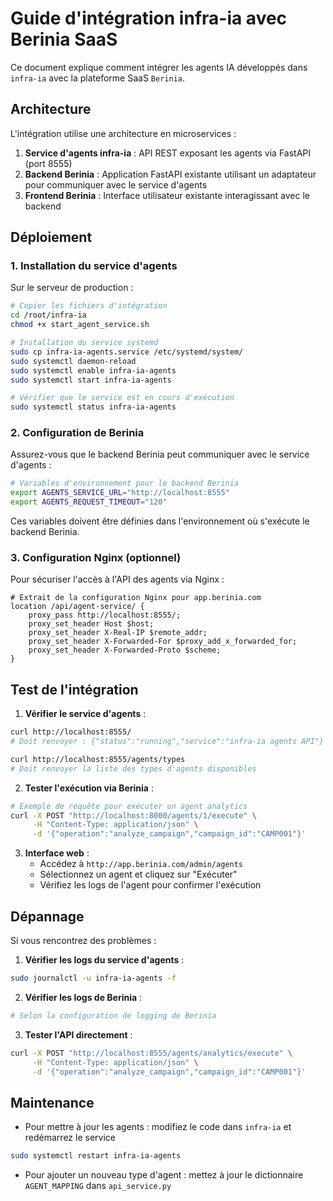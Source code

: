 # Guide d'intégration infra-ia avec Berinia SaaS

Ce document explique comment intégrer les agents IA développés dans `infra-ia` avec la plateforme SaaS `Berinia`.

## Architecture

L'intégration utilise une architecture en microservices :

1. **Service d'agents infra-ia** : API REST exposant les agents via FastAPI (port 8555)
2. **Backend Berinia** : Application FastAPI existante utilisant un adaptateur pour communiquer avec le service d'agents
3. **Frontend Berinia** : Interface utilisateur existante interagissant avec le backend

## Déploiement

### 1. Installation du service d'agents

Sur le serveur de production :

```bash
# Copier les fichiers d'intégration
cd /root/infra-ia
chmod +x start_agent_service.sh

# Installation du service systemd
sudo cp infra-ia-agents.service /etc/systemd/system/
sudo systemctl daemon-reload
sudo systemctl enable infra-ia-agents
sudo systemctl start infra-ia-agents

# Vérifier que le service est en cours d'exécution
sudo systemctl status infra-ia-agents
```

### 2. Configuration de Berinia

Assurez-vous que le backend Berinia peut communiquer avec le service d'agents :

```bash
# Variables d'environnement pour le backend Berinia
export AGENTS_SERVICE_URL="http://localhost:8555"
export AGENTS_REQUEST_TIMEOUT="120"
```

Ces variables doivent être définies dans l'environnement où s'exécute le backend Berinia.

### 3. Configuration Nginx (optionnel)

Pour sécuriser l'accès à l'API des agents via Nginx :

```nginx
# Extrait de la configuration Nginx pour app.berinia.com
location /api/agent-service/ {
    proxy_pass http://localhost:8555/;
    proxy_set_header Host $host;
    proxy_set_header X-Real-IP $remote_addr;
    proxy_set_header X-Forwarded-For $proxy_add_x_forwarded_for;
    proxy_set_header X-Forwarded-Proto $scheme;
}
```

## Test de l'intégration

1. **Vérifier le service d'agents** :
```bash
curl http://localhost:8555/
# Doit renvoyer : {"status":"running","service":"infra-ia agents API"}

curl http://localhost:8555/agents/types
# Doit renvoyer la liste des types d'agents disponibles
```

2. **Tester l'exécution via Berinia** :
```bash
# Exemple de requête pour exécuter un agent analytics
curl -X POST "http://localhost:8000/agents/1/execute" \
     -H "Content-Type: application/json" \
     -d '{"operation":"analyze_campaign","campaign_id":"CAMP001"}'
```

3. **Interface web** :
   - Accédez à `http://app.berinia.com/admin/agents`
   - Sélectionnez un agent et cliquez sur "Exécuter"
   - Vérifiez les logs de l'agent pour confirmer l'exécution

## Dépannage

Si vous rencontrez des problèmes :

1. **Vérifier les logs du service d'agents** :
```bash
sudo journalctl -u infra-ia-agents -f
```

2. **Vérifier les logs de Berinia** :
```bash
# Selon la configuration de logging de Berinia
```

3. **Tester l'API directement** :
```bash
curl -X POST "http://localhost:8555/agents/analytics/execute" \
     -H "Content-Type: application/json" \
     -d '{"operation":"analyze_campaign","campaign_id":"CAMP001"}'
```

## Maintenance

- Pour mettre à jour les agents : modifiez le code dans `infra-ia` et redémarrez le service
```bash
sudo systemctl restart infra-ia-agents
```

- Pour ajouter un nouveau type d'agent : mettez à jour le dictionnaire `AGENT_MAPPING` dans `api_service.py`
